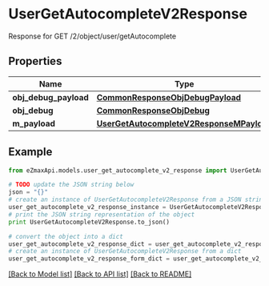 # UserGetAutocompleteV2Response

Response for GET /2/object/user/getAutocomplete

## Properties

Name | Type | Description | Notes
------------ | ------------- | ------------- | -------------
**obj_debug_payload** | [**CommonResponseObjDebugPayload**](CommonResponseObjDebugPayload.md) |  | 
**obj_debug** | [**CommonResponseObjDebug**](CommonResponseObjDebug.md) |  | [optional] 
**m_payload** | [**UserGetAutocompleteV2ResponseMPayload**](UserGetAutocompleteV2ResponseMPayload.md) |  | 

## Example

```python
from eZmaxApi.models.user_get_autocomplete_v2_response import UserGetAutocompleteV2Response

# TODO update the JSON string below
json = "{}"
# create an instance of UserGetAutocompleteV2Response from a JSON string
user_get_autocomplete_v2_response_instance = UserGetAutocompleteV2Response.from_json(json)
# print the JSON string representation of the object
print UserGetAutocompleteV2Response.to_json()

# convert the object into a dict
user_get_autocomplete_v2_response_dict = user_get_autocomplete_v2_response_instance.to_dict()
# create an instance of UserGetAutocompleteV2Response from a dict
user_get_autocomplete_v2_response_form_dict = user_get_autocomplete_v2_response.from_dict(user_get_autocomplete_v2_response_dict)
```
[[Back to Model list]](../README.md#documentation-for-models) [[Back to API list]](../README.md#documentation-for-api-endpoints) [[Back to README]](../README.md)


